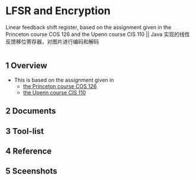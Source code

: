 # LFSR and Encryption

Linear feedback shift register, based on the assignment given in the Princeton course COS 126 and the Upenn course CIS 110 || Java 实现的线性反馈移位寄存器，对图片进行编码和解码

```

```

## 1 Overview
- This is based on the assignment given in
  - [the Princeton course COS 126](https://www.cs.princeton.edu/courses/archive/fall10/cos126/assignments/lfsr.html)
  - [the Upenn course CIS 110](https://www.cis.upenn.edu/~cis110/13sp/hw/hw04/lfsr.shtml)

## 2 Documents

## 3 Tool-list

## 4 Reference

## 5 Sceenshots
